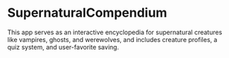 # SupernaturalCompendium
This app serves as an interactive encyclopedia for supernatural creatures like vampires, ghosts, and werewolves, and includes creature profiles, a quiz system, and user-favorite saving.
